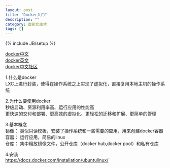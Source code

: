 ```yaml
---
layout: post
title: "Docker入门"
description: ""
category: 虚拟化技术
tags: []
---
```

{% include JB/setup %}

[docker中文](http://www.widuu.com/docker/)  
[docker英文](http://www.docker.com/)  
[docker中文社区](http://www.docker.org.cn/)  

1.什么是docker  
LXC上进行封装，使得在操作系统之上实现了虚拟化，直接复用本地主机的操作系统  

2.为什么要使用docker  
秒级启动、资源利用率高、运行应用的性能高  
更快速的交付和部署、更高效的虚拟化、更轻松的迁移和扩展、更简单的管理   
  
3.基本概念  
镜像： 类似只读模板，安装了操作系统和一些需要的应用，用来创建docker容器  
容器： 运行应用，简易的linux  
仓库： 集中粗放镜像文件，公开仓库（docker hub,docker pool）和私有仓库

4.安装  
https://docs.docker.com/installation/ubuntulinux/  
